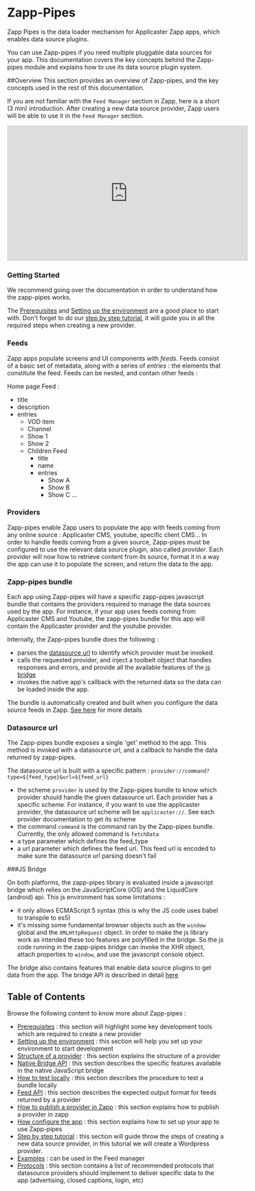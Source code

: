 
# Zapp-Pipes

Zapp Pipes is the data loader mechanism for Applicaster Zapp apps, which enables data source plugins.

You can use Zapp-pipes if you need multiple pluggable data sources for your app. This documentation covers the key concepts behind the Zapp-pipes module and explains how to use its data source plugin system.

##Overview
This section provides an overview of Zapp-pipes, and the key concepts used in the rest of this documentation.

If you are not familiar with the `Feed Manager` section in Zapp, here is a short (3 min) introduction. After creating a new data source provider, Zapp users will be able to use it in the `Feed Manager` section.

<iframe width="560" height="315" src="https://www.youtube.com/embed/j6irAyDhe9Y?rel=0" frameborder="0" allowfullscreen></iframe>

### Getting Started
We recommend going over the documentation in order to understand how the zapp-pipes works.

The [Prerequisites](/Zapp-Pipes/0.-Prerequisites.md) and [Setting up the environment](/Zapp-Pipes/1.-Set-up.md) are a good place to start with. Don't forget to do our [step by step tutorial](/Zapp-Pipes/provider-stepbystep.md), it will guide you in all the required steps when creating a new provider.

### Feeds

Zapp apps populate screens and UI components with *feeds*. Feeds consist of a basic set of metadata, along with a series of *entries* : the elements that constitute the feed. Feeds can be nested, and contain other feeds : 

Home page Feed : 
  * title
  * description
  * entries
    * VOD item
    * Channel
    * Show 1
    * Show 2
    * Children Feed
      * title
      * name
      * entries
        * Show A
        * Show B
        * Show C
        ...

### Providers
Zapp-pipes enable Zapp users to populate the app with feeds coming from any online source : Applicaster CMS, youtube, specific client CMS...
In order to handle feeds coming from a given source, Zapp-pipes must be configured to use the relevant data source plugin, also called *provider*. Each provider will now how to retrieve content from its source, format it in a way the app can use it to populate the screen, and return the data to the app. 

### Zapp-pipes bundle
Each app using Zapp-pipes will have a specific zapp-pipes javascript bundle that contains the providers required to manage the data sources used by the app. For instance, if your app uses feeds coming from Applicaster CMS and Youtube, the zapp-pipes bundle for this app will contain the Applicaster provider and the youtube provider.

Internally, the Zapp-pipes bundle does the following : 
- parses the [datasource url](#datasource-url) to identify which provider must be invoked.
- calls the requested provider, and inject a toolbelt object that handles responses and errors, and provide all the available features of the [js bridge](#js-bridge)
- invokes the native app's callback with the returned data so the data can be loaded inside the app.

The bundle is automatically created and built when you configure the data source feeds in Zapp. [See here](/Zapp-Pipes/7.-Connect-to-Zapp.md) for more details 

### Datasource url

The Zapp-pipes bundle exposes a single 'get' method to the app. This method is invoked with a datasource url, and a callback to handle the data returned by zapp-pipes.

The datasource url is built with a specific pattern : 
`provider://command?type=${feed_type}&url=${feed_url}`

* the scheme `provider` is used by the Zapp-pipes bundle to know which provider should handle the given datasource url. Each provider has a specific scheme. For instance, if you want to use the applicaster provider, the datasource url scheme will be `applicaster://`. See each provider documentation to get its scheme
* the command `command` is the command ran by the Zapp-pipes bundle. Currently, the only allowed command is `fetchData`
* a type parameter which defines the feed_type
* a url parameter which defines the feed url. This feed url is encoded to make sure the datasource url parsing doesn't fail

###JS Bridge

On both platforms, the zapp-pipes library is evaluated inside a javascript bridge which relies on the JavaScriptCore (iOS) and the LiquidCore (android) api. This js environment has some limitations :
- it only allows ECMAScript 5 syntax (this is why the JS code uses babel to transpile to es5)
- it's missing some fundamental browser objects such as the `window` global and the `XMLHttpRequest` object. 
In order to make the js library work as intended these too features are polyfilled in the bridge. So the js code running in the zapp-pipes bridge can invoke the XHR object, attach properties to `window`, and use the javascript console object.

The bridge also contains features that enable data source plugins to get data from the app. The bridge API is described in detail [here](/Zapp-Pipes/3.-Native-bridge-API.md)

## Table of Contents
Browse the following content to know more about Zapp-pipes :
* [Prerequisites](/Zapp-Pipes/0.-Prerequisites.md) : this section will highlight some key development tools which are required to create a new provider
* [Setting up the environment](/Zapp-Pipes/1.-Set-up.md) : this section will help you set up your environment to start development
* [Structure of a provider](/Zapp-Pipes/2.-Provider-structure.md) : this section explains the structure of a provider
* [Native Bridge API](/Zapp-Pipes/3.-Native-bridge-API.md) : this section describes the specific features available in the native JavaScript bridge
* [How to test locally](/Zapp-Pipes/5.-Local-testing.md) : this section describes the procedure to test a bundle locally
* [Feed API](/Zapp-Pipes/5.-Feed-API.md) : this section describes the expected output format for feeds returned by a provider
* [How to publish a provider in Zapp](/Zapp-Pipes/6.-How-to-publish.md) : this section explains how to publish a provider in zapp
* [How configure the app](/Zapp-Pipes/7.-Connect-to-Zapp.md) : this section explains how to set up your app to use Zapp-pipes
* [Step by step tutorial](/Zapp-Pipes/provider-stepbystep.md) : this section will guide throw the steps of creating a new data source provider, in this tutorial we will create a Wordpress provider.
* [Examples](/Zapp-Pipes/8.-Examples.md) : can be used in the Feed manager
* [Protocols](/Zapp-Pipes/11.-Protocols.md) : this section contains a list of recommended protocols that datasource providers should implement to deliver specific data to the app (advertising, closed captions, login, etc)
